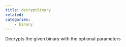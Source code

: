 ```yaml
---
title: decryptBinary
related:
categories:
    - binary
---
```


Decrypts the given binary with the optional parameters